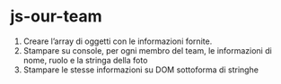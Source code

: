 # js-our-team

1. Creare l’array di oggetti con le informazioni fornite.
2. Stampare su console, per ogni membro del team, le informazioni di nome, ruolo e la stringa della foto
3. Stampare le stesse informazioni su DOM sottoforma di stringhe